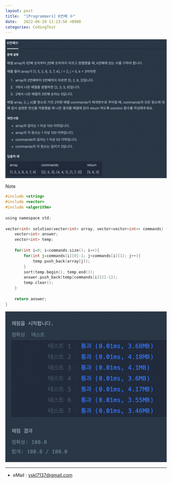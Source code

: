 ```yaml
---
layout: post
title:  "[Programmers] K번째 수"
date:   2022-06-29 11:23:56 +0900
categories: CodingTest
---
```


![Scr2](/img/220629/220629_4Scr2.png)

Note <br>

~~~ c
#include <string>
#include <vector>
#include <algorithm>

using namespace std;

vector<int> solution(vector<int> array, vector<vector<int>> commands) {
    vector<int> answer;
    vector<int> temp;
    
    for(int i=0; i<commands.size(); i++){
        for(int j=commands[i][0]-1; j<commands[i][1]; j++){
            temp.push_back(array[j]);
        }
        sort(temp.begin(), temp.end());
        answer.push_back(temp[commands[i][2]-1]);
        temp.clear();
    }
    
    return answer;
}
~~~

![Scr1](/img/220629/220629_4Scr1.png)

***
* eMail : <yskl7137@gmail.com>
